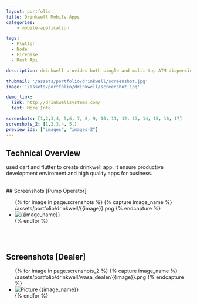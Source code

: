 ```yaml
---
layout: portfolio
title: Drinkwell Mobile Apps 
categories: 
    - mobile-application

tags: 
  - Flutter
  - Node 
  - Firebase
  - Rest Api 

description: drinkwell provides both single and multi-tap ATM dispensing systems which reduce cash leakage at safe water points through RFID-enabled money management and metered dispensing. The apps for drinkwell allow them to register new account. check account balance, recharge and more. 

thubmail: '/assets/portfolio/drinkwell/screenshot.jpg'
image: '/assets/portfolio/drinkwell/screenshot.jpg'

demo_link: 
  link: http://drinkwellsystems.com/
  text: More Info

screnshots: [1,2,3,4, 5,6, 7, 8, 9, 10, 11, 12, 13, 14, 15, 16, 17]
screnshots_2: [1,2,3,4, 5,]
preview_ids: ["images", "images-2"]
---
```


## Technical Overview 
used dart and flutter to create drinkwell app. it ensure productive development enviroment and high quality apps for business. 


<br/>
## Screenshots [Pump Operator]
<div class="image-viewer">
  <ul id="images" class="unlist">
  {% for image in page.screnshots %}
    {% capture image_name %}
       /assets/portfolio/drinkwell/{{image}}.png
    {% endcapture %}
    <li>
      <img loading="lazy" src="{{image_name}}" alt="{{image_name}}">
    </li>
    {% endfor %}
  </ul>
</div>
<br/>
<br/>



## Screenshots [Dealer]
<div class="image-viewer">
  <ul id="images-2" class="unlist">
  {% for image in page.screnshots_2 %}
    {% capture image_name %}
       /assets/portfolio/drinkwell/wasa_dealer/{{image}}.png
    {% endcapture %}
    <li>
      <img loading="lazy" src="{{image_name}}" alt="Picture {{image_name}}">
    </li>
    {% endfor %}
  </ul>
</div>
<br/>
<br/>